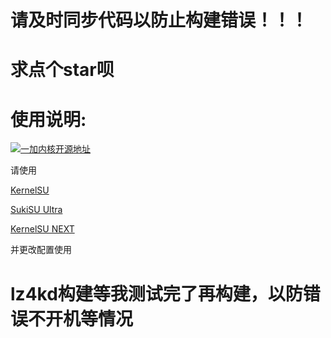 # 请及时同步代码以防止构建错误！！！
# 求点个star呗

# 使用说明:
[![一加内核开源地址](https://img.shields.io/badge/一加内核开源地址-EB0029?logo=oneplus&logoColor=white&style=flat-square)](https://github.com/OnePlusOSS/kernel_manifest)

请使用

[KernelSU](https://github.com/Xiaomichael/OnePlus-Actions/actions/workflows/Build%20KernelSU.yml)

[SukiSU Ultra](https://github.com/Xiaomichael/OnePlus-Actions/actions/workflows/Build%20SukiSU-Ultra.yml)

[KernelSU NEXT](https://github.com/Xiaomichael/OnePlus-Actions/actions/workflows/Build%20KernelSU%20Next.yml)

并更改配置使用

# lz4kd构建等我测试完了再构建，以防错误不开机等情况
